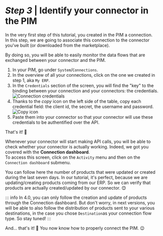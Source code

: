 # _Step 3_ | Identify your connector in the PIM

In the very first step of this tutorial, you created in the PIM a connection.  
In this step, we are going to associate this connection to the connector you've built (or downloaded from the marketplace).

By doing so, you will be able to easily monitor the data flows that are exchanged between your connector and the PIM.

1. In your PIM, go under `System`/`Connections`.
2. In the overview of all your connections, click on the one we created in step 1, aka `My ERP`.
3. In the `Credentials` section of the screen, you will find the "key" to the binding between your connection and your connectors: the credentials.
![Connection credentials](/img/getting-started/connection-credentials.png)
4. Thanks to the _copy_ icon on the left side of the table, copy each credential field: the client id, the secret, the username and password.
![Copy icon](/img/getting-started/connection-credentials-copy-icon.png)
5. Paste them into your connector so that your connector will use these credentials to be authentified over the API.

That's it! :tada:

Whenever your connector will start making API calls, you will be able to check whether your connector is actually working. Indeed, we got you covered with the **Connection dashboard**.  
To access this screen, click on the `Activity` menu and then on the `Connection dashboard` submenu.

You can follow here the number of products that were updated or created during the last seven days. In our tutorial, it's perfect, because we are updating/creating products coming from our ERP. So we can verify that products are actually created/updated by our connector. 😊

::: info
In 4.0, you can only follow the creation and update of products through the Connection dashboard. But don't worry, in next versions, you will be able to also follow the distribution of products sent to your various destinations, in the case you chose `Destination`as your connection flow type. So stay tuned!
:::


And... that's it! :tada: You now know how to properly connect the PIM. :wink:
